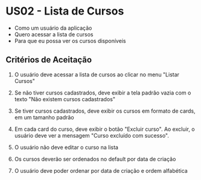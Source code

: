 # US02 - Lista de Cursos

- Como um usuário da aplicação
- Quero acessar a lista de cursos
- Para que eu possa ver os cursos disponíveis

## Critérios de Aceitação

1. O usuário deve acessar a lista de cursos ao clicar no menu "Listar Cursos"

2. Se não tiver cursos cadastrados, deve exibir a tela padrão vazia com o texto "Não existem cursos cadastrados"

3. Se tiver cursos cadastrados, deve exibir os cursos em formato de cards, em um tamanho padrão

4. Em cada card do curso, deve exibir o botão "Excluir curso". Ao excluir, o usuário deve ver a mensagem "Curso excluído com sucesso".

5. O usuário não deve editar o curso na lista

6. Os cursos deverão ser ordenados no default por data de criação

7. O usuário deve poder ordenar por data de criação e ordem alfabética
